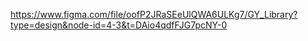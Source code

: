 https://www.figma.com/file/oofP2JRaSEeUlQWA6ULKg7/GY_Library?type=design&node-id=4-3&t=DAio4qdfFJG7pcNY-0
